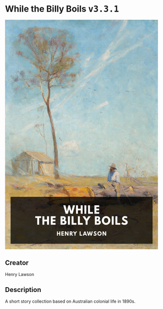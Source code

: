 
# While the Billy Boils <kbd>v3.3.1</kbd>

<center>
  <img src="./cover-1024.jpg"/>
</center>

## Creator
Henry Lawson

## Description
A short story collection based on Australian colonial life in 1890s.
